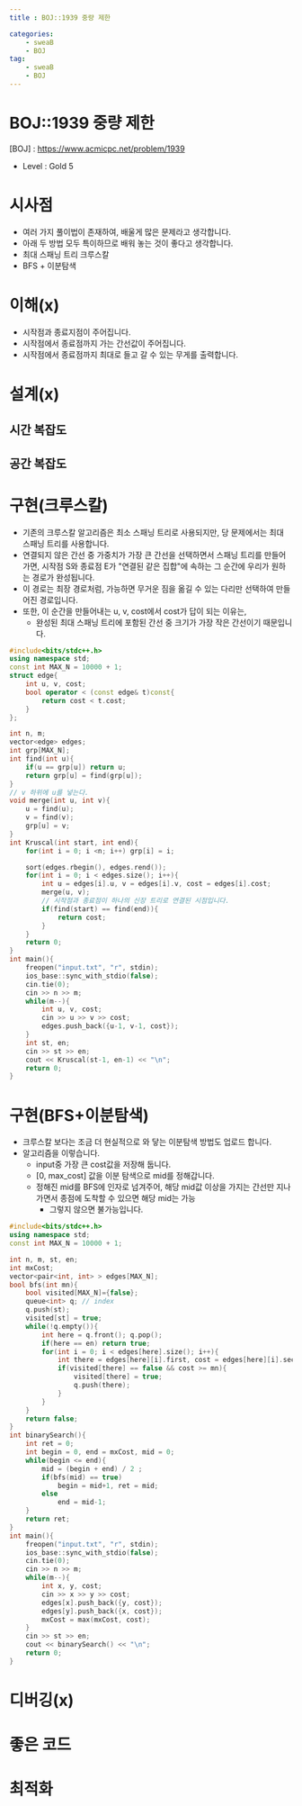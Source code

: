```yaml
---
title : BOJ::1939 중량 제한

categories:
    - sweaB
    - BOJ
tag:
    - sweaB
    - BOJ
---
```

# BOJ::1939 중량 제한
[BOJ] : <https://www.acmicpc.net/problem/1939>
- Level : Gold 5

# 시사점
- 여러 가지 풀이법이 존재하여, 배울게 많은 문제라고 생각합니다.
- 아래 두 방법 모두 특이하므로 배워 놓는 것이 좋다고 생각합니다.
- 최대 스패닝 트리 크루스칼
- BFS + 이분탐색


# 이해(x)
- 시작점과 종료지점이 주어집니다.
- 시작점에서 종료점까지 가는 간선값이 주어집니다.
- 시작점에서 종료점까지 최대로 들고 갈 수 있는 무게를 출력합니다.



# 설계(x)

## 시간 복잡도

## 공간 복잡도

# 구현(크루스칼)

- 기존의 크루스칼 알고리즘은 최소 스패닝 트리로 사용되지만, 당 문제에서는 최대 스패닝 트리를
  사용합니다.
- 연결되지 않은 간선 중 가중치가 가장 큰 간선을 선택하면서 스패닝 트리를 만들어 가면, 시작점 S와
  종료점 E가 "연결된 같은 집합"에 속하는 그 순간에 우리가 원하는 경로가 완성됩니다.
- 이 경로는 최장 경로처럼, 가능하면 무거운 짐을 옮길 수 있는 다리만 선택하여 만들어진 경로입니다.
- 또한, 이 순간을 만들어내는 u, v, cost에서 cost가 답이 되는 이유는,
  - 완성된 최대 스패닝 트리에 포함된 간선 중 크기가 가장 작은 간선이기 때문입니다.

```cpp
#include<bits/stdc++.h>
using namespace std;
const int MAX_N = 10000 + 1;
struct edge{
    int u, v, cost;
    bool operator < (const edge& t)const{
        return cost < t.cost;
    }
};

int n, m;
vector<edge> edges;
int grp[MAX_N];
int find(int u){
    if(u == grp[u]) return u;
    return grp[u] = find(grp[u]);
}
// v 하위에 u를 넣는다.
void merge(int u, int v){
    u = find(u);
    v = find(v);
    grp[u] = v;
}
int Kruscal(int start, int end){
    for(int i = 0; i <n; i++) grp[i] = i;

    sort(edges.rbegin(), edges.rend());
    for(int i = 0; i < edges.size(); i++){
        int u = edges[i].u, v = edges[i].v, cost = edges[i].cost;
        merge(u, v);
        // 시작점과 종료점이 하나의 신장 트리로 연결된 시점입니다.
        if(find(start) == find(end)){
            return cost;
        }
    }
    return 0;
}
int main(){
    freopen("input.txt", "r", stdin);
    ios_base::sync_with_stdio(false);
    cin.tie(0);
    cin >> n >> m;
    while(m--){
        int u, v, cost;
        cin >> u >> v >> cost;
        edges.push_back({u-1, v-1, cost});
    }
    int st, en;
    cin >> st >> en;
    cout << Kruscal(st-1, en-1) << "\n";
    return 0;
}
```
# 구현(BFS+이분탐색)
- 크루스칼 보다는 조금 더 현실적으로 와 닿는 이분탐색 방법도 업로드 합니다.
- 알고리즘을 이렇습니다.
  - input중 가장 큰 cost값을 저장해 둡니다.
  - [0, max_cost] 값을 이분 탐색으로 mid를 정해갑니다.
  - 정해진 mid를 BFS에 인자로 넘겨주어, 해당 mid값 이상을 가지는 간선만 지나가면서 종점에 도착할 수
    있으면 해당 mid는 가능
    - 그렇지 않으면 불가능입니다.

```cpp
#include<bits/stdc++.h>
using namespace std;
const int MAX_N = 10000 + 1;

int n, m, st, en;
int mxCost;
vector<pair<int, int> > edges[MAX_N];
bool bfs(int mn){
    bool visited[MAX_N]={false};
    queue<int> q; // index
    q.push(st);
    visited[st] = true;
    while(!q.empty()){
        int here = q.front(); q.pop();
        if(here == en) return true;
        for(int i = 0; i < edges[here].size(); i++){
            int there = edges[here][i].first, cost = edges[here][i].second;
            if(visited[there] == false && cost >= mn){
                visited[there] = true;
                q.push(there);
            }
        }
    }
    return false;
}
int binarySearch(){
    int ret = 0;
    int begin = 0, end = mxCost, mid = 0;
    while(begin <= end){
        mid = (begin + end) / 2 ;
        if(bfs(mid) == true)
            begin = mid+1, ret = mid;
        else
            end = mid-1;
    }
    return ret;
}
int main(){
    freopen("input.txt", "r", stdin);
    ios_base::sync_with_stdio(false);
    cin.tie(0);
    cin >> n >> m;
    while(m--){
        int x, y, cost;
        cin >> x >> y >> cost;
        edges[x].push_back({y, cost});
        edges[y].push_back({x, cost});
        mxCost = max(mxCost, cost);
    }
    cin >> st >> en;
    cout << binarySearch() << "\n";
    return 0;
}
```

# 디버깅(x)

# 좋은 코드

# 최적화
